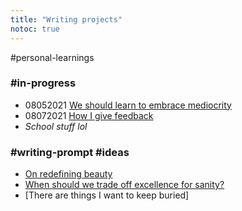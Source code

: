 ```yaml
---
title: "Writing projects"
notoc: true
---
```


#personal-learnings 

### #in-progress 
- 08052021 [We should learn to embrace mediocrity](projects/embrace-mediocrity.md)
- 08072021 [How I give feedback](projects/how-i-give-feedback.md)
- *School stuff lol*

### #writing-prompt #ideas
- [On redefining beauty](projects/writing/redefining-beauty.md)
- [When should we trade off excellence for sanity?](projects/writing/excellence-sanity.md)
- [There are things I want to keep buried]